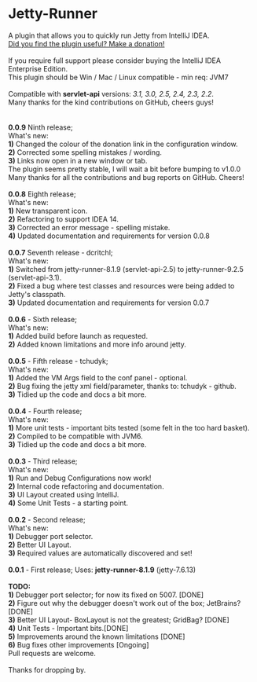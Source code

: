 Jetty-Runner
============
A plugin that allows you to quickly run Jetty from IntelliJ IDEA. <br>
<a href="https://www.googledrive.com/host/0Bxt4cirHQpFvYTFoZUJPbEtNWmc" target="_blank">Did you find the plugin useful? Make a donation!</a> <br>
<br>
If you require full support please consider buying the IntelliJ IDEA Enterprise Edition. <br>
This plugin should be Win / Mac / Linux compatible - min req: JVM7 <br>
<br>
Compatible with <b>servlet-api</b> versions: <i>3.1, 3.0, 2.5, 2.4, 2.3, 2.2</i>. <br>
Many thanks for the kind contributions on GitHub, cheers guys! <br>
<br>
<br>
<b>0.0.9</b> Ninth release; <br>
What's new: <br>
<b>1)</b> Changed the colour of the donation link in the configuration window. <br>
<b>2)</b> Corrected some spelling mistakes / wording. <br>
<b>3)</b> Links now open in a new window or tab. <br>
The plugin seems pretty stable, I will wait a bit before bumping to v1.0.0<br>
Many thanks for all the contributions and bug reports on GitHub. Cheers!<br>
<br>
<b>0.0.8</b> Eighth release; <br>
What's new: <br>
<b>1)</b> New transparent icon. <br>
<b>2)</b> Refactoring to support IDEA 14. <br>
<b>3)</b> Corrected an error message - spelling mistake. <br>
<b>4)</b> Updated documentation and requirements for version 0.0.8 <br>
<br>
<b>0.0.7</b> Seventh release - dcritchl; <br>
What's new: <br>
<b>1)</b> Switched from jetty-runner-8.1.9 (servlet-api-2.5) to jetty-runner-9.2.5 (servlet-api-3.1). <br>
<b>2)</b> Fixed a bug where test classes and resources were being added to Jetty's classpath. <br>
<b>3)</b> Updated documentation and requirements for version 0.0.7 <br>
<br>
<b>0.0.6</b> - Sixth release; <br>
What's new: <br>
<b>1)</b> Added build before launch as requested. <br>
<b>2)</b> Added known limitations and more info around jetty. <br>
<br>
<b>0.0.5</b> - Fifth release - tchudyk; <br>
What's new: <br>
<b>1)</b> Added the VM Args field to the conf panel - optional. <br>
<b>2)</b> Bug fixing the jetty xml field/parameter, thanks to: tchudyk - github. <br>
<b>3)</b> Tidied up the code and docs a bit more. <br>
<br>
<b>0.0.4</b> - Fourth release; <br>
What's new: <br>
<b>1)</b> More unit tests - important bits tested (some felt in the too hard basket). <br>
<b>2)</b> Compiled to be compatible with JVM6. <br>
<b>3)</b> Tidied up the code and docs a bit more. <br>
<br>
<b>0.0.3</b> - Third release; <br>
What's new: <br>
<b>1)</b> Run and Debug Configurations now work! <br>
<b>2)</b> Internal code refactoring and documentation. <br>
<b>3)</b> UI Layout created using IntelliJ. <br>
<b>4)</b> Some Unit Tests - a starting point. <br>
<br>
<b>0.0.2</b> - Second release; <br>
What's new:<br>
<b>1)</b> Debugger port selector. <br>
<b>2)</b> Better UI Layout. <br>
<b>3)</b> Required values are automatically discovered and set!<br>
<br>
<b>0.0.1</b> - First release; Uses: <b>jetty-runner-8.1.9</b> (jetty-7.6.13)<br>
<br>
<b>TODO:</b> <br>
<b>1)</b> Debugger port selector; for now its fixed on 5007. [DONE]<br>
<b>2)</b> Figure out why the debugger doesn't work out of the box; JetBrains? [DONE]<br>
<b>3)</b> Better UI Layout- BoxLayout is not the greatest; GridBag? [DONE]<br>
<b>4)</b> Unit Tests - Important bits.[DONE]<br>
<b>5)</b> Improvements around the known limitations [DONE]<br>
<b>6)</b> Bug fixes other improvements [Ongoing]<br>
Pull requests are welcome.<br>
<br>
Thanks for dropping by.<br/>
